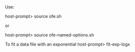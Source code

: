 Use:

host-prompt> source ofe.sh

or

host-prompt> source ofe-named-options.sh

To fit a data file with an exponential
host-prompt> fit-exp-logx <datafile>  
